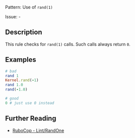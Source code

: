 Pattern: Use of `rand(1)`

Issue: -

## Description

This rule checks for `rand(1)` calls. Such calls always return `0`.

## Examples

```ruby
# bad
rand 1
Kernel.rand(-1)
rand 1.0
rand(-1.0)
```
```ruby
# good
0 # just use 0 instead
```

## Further Reading

* [RuboCop - Lint/RandOne](https://rubocop.readthedocs.io/en/latest/cops_lint/#lintrandone)
